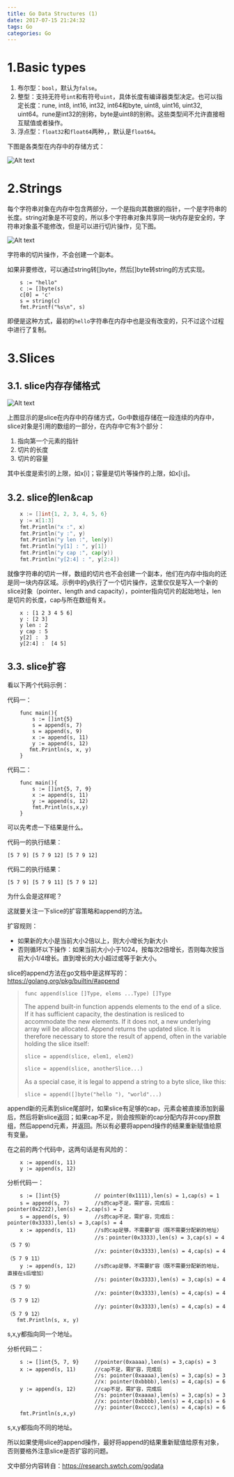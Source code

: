 ```yaml
---
title: Go Data Structures (1)
date: 2017-07-15 21:24:32
tags: Go
categories: Go
---
```


# 1.Basic types

1. 布尔型：`bool`，默认为`false`。
2. 整型：支持无符号`int`和有符号`uint`，具体长度有编译器类型决定。也可以指定长度：rune, int8, int16, int32, int64和byte, uint8, uint16, uint32, uint64。rune是int32的别称，byte是uint8的别称。这些类型间不允许直接相互赋值或者操作。
3. 浮点型：`float32`和`float64`两种，，默认是`float64`。

下图是各类型在内存中的存储方式：

![Alt text](http://7xsp5x.com2.z0.glb.clouddn.com/Go%20Data%20Structures%20%281%2901.png)

<!--more-->

# 2.Strings

每个字符串对象在内存中包含两部分，一个是指向其数据的指针，一个是字符串的长度。string对象是不可变的，所以多个字符串对象共享同一块内存是安全的，字符串对象虽不能修改，但是可以进行切片操作，见下图。

![Alt text](http://7xsp5x.com2.z0.glb.clouddn.com/Go%20Data%20Structures%20%281%2902.png)

字符串的切片操作，不会创建一个副本。

如果非要修改，可以通过string转[]byte，然后[]byte转string的方式实现。

```
    s := "hello"
    c := []byte(s) 
    c[0] = 'c'
    s = string(c)
    fmt.Printf("%s\n", s)
```

即便是这种方式，最初的`hello`字符串在内存中也是没有改变的，只不过这个过程中进行了复制。

# 3.Slices

## 3.1. slice内存存储格式

![Alt text](http://7xsp5x.com2.z0.glb.clouddn.com/Go%20Data%20Structures%20%281%2903.png)

上图显示的是slice在内存中的存储方式，Go中数组存储在一段连续的内存中，slice对象是引用的数组的一部分，在内存中它有3个部分：
1. 指向第一个元素的指针
2. 切片的长度
3. 切片的容量

其中长度是索引的上限，如x[i]；容量是切片等操作的上限，如x[i:j]。

## 3.2. slice的len&cap

```go
	x := []int{1, 2, 3, 4, 5, 6}
	y := x[1:3]
	fmt.Println("x :", x)
	fmt.Println("y :", y)
	fmt.Println("y len :", len(y))
	fmt.Println("y[1] : ", y[1])
	fmt.Println("y cap :", cap(y))
	fmt.Println("y[2:4] : ", y[2:4])
```

就像字符串的切片一样，数组的切片也不会创建一个副本，他们在内存中指向的还是同一块内存区域。示例中的y执行了一个切片操作，这里仅仅是写入一个新的slice对象（pointer、length and capacity），pointer指向切片的起始地址，len是切片的长度，cap与所在数组有关。

```
    x : [1 2 3 4 5 6]
    y : [2 3]
    y len : 2
    y cap : 5
    y[2] :  3
    y[2:4] :  [4 5]
```

## 3.3. slice扩容

看以下两个代码示例：

代码一：
```
    func main(){
        s := []int{5}
        s = append(s, 7)
        s = append(s, 9)
        x := append(s, 11)
        y := append(s, 12)
       fmt.Println(s, x, y)
    }
```

代码二：
```
    func main(){
    	s := []int{5, 7, 9}
    	x := append(s, 11)
    	y := append(s, 12)
    	fmt.Println(s,x,y)
    }
```
可以先考虑一下结果是什么。

代码一的执行结果：

```
[5 7 9] [5 7 9 12] [5 7 9 12]
```

代码二的执行结果：

```
[5 7 9] [5 7 9 11] [5 7 9 12]
```

为什么会是这样呢？

这就要关注一下slice的扩容策略和append的方法。

扩容规则：
- 如果新的大小是当前大小2倍以上，则大小增长为新大小
- 否则循环以下操作：如果当前大小小于1024，按每次2倍增长，否则每次按当前大小1/4增长。直到增长的大小超过或等于新大小。

slice的append方法在go文档中是这样写的：https://golang.org/pkg/builtin/#append

> `func append(slice []Type, elems ...Type) []Type`
>
> The append built-in function appends elements to the end of a slice. If it has sufficient capacity, the destination is resliced to accommodate the new elements. If it does not, a new underlying array will be allocated. Append returns the updated slice. It is therefore necessary to store the result of append, often in the variable holding the slice itself:
> 
> `slice = append(slice, elem1, elem2)`
>
> `slice = append(slice, anotherSlice...)`
>
> As a special case, it is legal to append a string to a byte slice, like this:
> 
> `slice = append([]byte("hello "), "world"...)`

append新的元素到slice尾部时，如果slice有足够的cap，元素会被直接添加到最后，然后将新slice返回；如果cap不足，则会按照新的cap分配内存并copy原数组，然后append元素，并返回。所以有必要将append操作的结果重新赋值给原有变量。

在之前的两个代码中，这两句话是有风险的：

```
    x := append(s, 11)
    y := append(s, 12)
```

分析代码一：

```
    s := []int{5}           // pointer(0x1111),len(s) = 1,cap(s) = 1
    s = append(s, 7)        //s的cap不足，需扩容，完成后：pointer(0x2222),len(s) = 2,cap(s) = 2 
    s = append(s, 9)        //s的cap不足，需扩容，完成后：pointer(0x3333),len(s) = 3,cap(s) = 4 
    x := append(s, 11)      //s的cap足够，不需要扩容（既不需要分配新的地址）
                            //s：pointer(0x3333),len(s) = 3,cap(s) = 4（5 7 9）
                            //x: pointer(0x3333),len(s) = 4,cap(s) = 4（5 7 9 11）
    y := append(s, 12)      //s的cap足够，不需要扩容（既不需要分配新的地址，直接在s后增加）
                            //s: pointer(0x3333),len(s) = 3,cap(s) = 4（5 7 9）
                            //x: pointer(0x3333),len(s) = 4,cap(s) = 4（5 7 9 12）
                            //y: pointer(0x3333),len(s) = 4,cap(s) = 4（5 7 9 12）
   fmt.Println(s, x, y)     
```
s,x,y都指向同一个地址。


分析代码二：

```	
    s := []int{5, 7, 9}     //pointer(0xaaaa),len(s) = 3,cap(s) = 3
	x := append(s, 11)      //cap不足，需扩容，完成后
	                        //s: pointer(0xaaaa),len(s) = 3,cap(s) = 3
	                        //x: pointer(0xbbbb),len(s) = 4,cap(s) = 6
	y := append(s, 12)      //cap不足，需扩容，完成后
	                        //s: pointer(0xaaaa),len(s) = 3,cap(s) = 3
	                        //x: pointer(0xbbbb),len(s) = 4,cap(s) = 6
	                        //y: pointer(0xcccc),len(s) = 4,cap(s) = 6
	fmt.Println(s,x,y)      
```
s,x,y都指向不同的地址。

所以如果使用slice的append操作，最好将append的结果重新赋值给原有对象，否则要格外注意slice是否扩容的问题。



文中部分内容转自：https://research.swtch.com/godata
